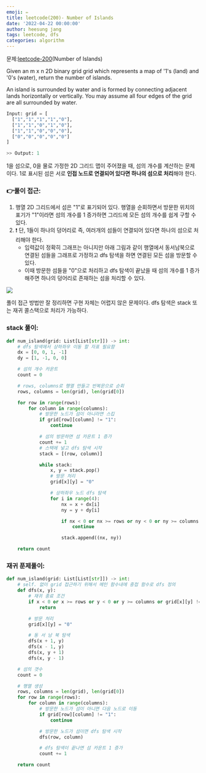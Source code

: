 ```yaml
---
emoji: ✏️
title: leetcode(200)- Number of Islands
date: '2022-04-22 00:00:00'
author: heesung jang
tags: leetcode, dfs
categories: algorithm
---
```


문제:[leetcode-200](https://leetcode.com/problems/number-of-islands/)(Number of Islands)

Given an m x n 2D binary grid grid which represents a map of '1's (land) and '0's (water), return the number of islands.

An island is surrounded by water and is formed by connecting adjacent lands horizontally or vertically. You may assume all four edges of the grid are all surrounded by water.

```python
Input: grid = [
  ["1","1","1","1","0"],
  ["1","1","0","1","0"],
  ["1","1","0","0","0"],
  ["0","0","0","0","0"]
]

>> Output: 1
```

1을 섬으로, 0을 물로 가정한 2D 그리드 맵이 주어졌을 때, 섬의 개수를 계산하는 문제이다. 1로 표시된 섬은 서로 **인접 노드로 연결되어 있다면 하나의 섬으로 처리**해야 한다.

### 👉풀이 접근:

1. 행열 2D 그리드에서 섬은 "1"로 표기되어 있다. 행열을 순회하면서 방문한 위치의 표기가 "1"이라면 섬의 개수를 1 증가하면 그리드에 모든 섬의 개수를 쉽게 구할 수 있다.
2. ❗️ 단, 1들이 하나의 덩어리로 즉, 여러개의 섬들이 연결되어 있다면 하나의 섬으로 처리해야 한다.
   - 입력값이 정확히 그래프는 아니지만 아래 그림과 같이 행열에서 동서남북으로 연결된 섬들을 그래프로 가정하고 dfs 탐색을 하면 연결된 모든 섬을 방문할 수 있다.
   - 이때 방문한 섬들을 "0"으로 처리하고 dfs 탐색이 끝났을 때 섬의 개수를 1 증가해주면 하나의 덩어리로 존재하는 섬을 처리할 수 있다.

![](https://velog.velcdn.com/images/heesungj7/post/bf0b6b9f-4215-4c72-ac3d-576120933335/image.png)

풀이 접근 방법만 잘 정리하면 구현 자체는 어렵지 않은 문제이다. dfs 탐색은 stack 또는 재귀 콜스택으로 처리가 가능하다.

### stack 풀이:

```python
def num_island(grid: List[List[str]]) -> int:
    # dfs 탐색에서 상하좌우 이동 할 자표 필요함
    dx = [0, 0, 1, -1]
    dy = [1, -1, 0, 0]

    # 섬의 개수 카운트
    count = 0

    # rows, columns로 행열 만들고 반복문으로 순회
    rows, columns = len(grid), len(grid[0])

    for row in range(rows):
        for column in range(columns):
			# 방문한 노드가 섬이 아니라면 스킵
            if grid[row][column] != "1":
                continue

            # 섬의 방문하면 섬 카운트 1 증가
            count += 1
            # 스택에 넣고 dfs 탐색 시작
            stack = [(row, column)]

            while stack:
                x, y = stack.pop()
                # 방문 처리
                grid[x][y] = "0"

                # 상하좌우 노드 dfs 탐색
                for i in range(4):
                    nx = x + dx[i]
                    ny = y + dy[i]

                    if nx < 0 or nx >= rows or ny < 0 or ny >= columns or grid[nx][ny] != "1":
                        continue

                    stack.append((nx, ny))

    return count
```

### 재귀 푼제풀이:

```python
def num_island(grid: List[List[str]]) -> int:
	# self. 없이 grid 접근하기 위해서 메인 함수내에 중첩 함수로 dfs 정의
    def dfs(x, y):
        # 재귀 종료 조건
        if x < 0 or x >= rows or y < 0 or y >= columns or grid[x][y] != "1":
            return

        # 방문 처리
        grid[x][y] = "0"

        # 동 서 남 북 탐색
        dfs(x + 1, y)
        dfs(x - 1, y)
        dfs(x, y + 1)
        dfs(x, y - 1)

    # 섬의 갯수
    count = 0

    # 행열 생성
    rows, columns = len(grid), len(grid[0])
    for row in range(rows):
        for column in range(columns):
            # 방문한 노드가 섬이 아니면 다음 노드로 이동
            if grid[row][column] != "1":
                continue

            # 방문한 노드가 섬이면 dfs 탐색 시작
            dfs(row, column)

            # dfs 탐색이 끝나면 섬 카운트 1 증가
            count += 1

    return count
```

```toc

```
